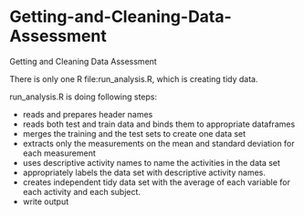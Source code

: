 Getting-and-Cleaning-Data-Assessment
====================================

Getting and Cleaning Data Assessment

There is only one R file:run_analysis.R, which is creating tidy data.

run_analysis.R is doing following steps:
* reads and prepares header names
* reads both test and train data and binds them to appropriate dataframes
* merges the training and the test sets to create one data set
* extracts only the measurements on the mean and standard deviation for each measurement
* uses descriptive activity names to name the activities in the data set
* appropriately labels the data set with descriptive activity names. 
* creates independent tidy data set with the average of each variable for each activity and each subject. 
* write output

